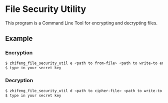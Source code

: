 # File Security Utility

This program is a Command Line Tool for encrypting and decrypting files.

## Example

### Encryption

```bash
$ zhifeng_file_security_util e <path to from-file> <path to write-to encryppted cipher-file>
$ type in your secret key
```

### Decryption

```bash
$ zhifeng_file_security_util d <path to cipher-file> <path to write-to decrypted plain file>
$ type in your secret key
```
